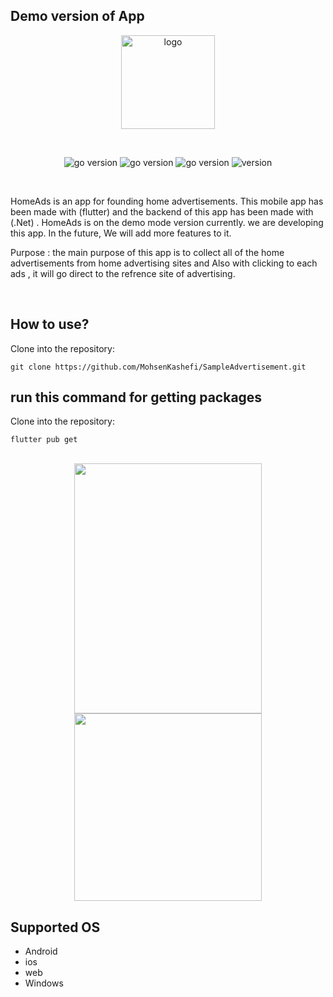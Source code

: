 
<h2>Demo version of App</h2>

<p align="center">
    <img src="https://user-images.githubusercontent.com/71903395/224537547-c0aedd30-a572-4da4-8868-5cd69fe18b9b.png" width="150" alt="logo" />
</p>

<br />

<p align="center">
    <img src="https://img.shields.io/badge/.net-5-66ADD8?style=for-the-badge&logo=.net" alt="go version" />
    <img src="https://img.shields.io/badge/dart-2.16.2-66ADD8?style=for-the-badge&logo=dart" alt="go version" />
    <img src="https://img.shields.io/badge/flutter-2.10.5-66ADD8?style=for-the-badge&logo=flutter" alt="go version" />
    <img src="https://img.shields.io/badge/Version-1.0.0+1-informational?style=for-the-badge&logo" alt="version" />
</p>

<br />

HomeAds is an app for founding home advertisements. 
This mobile app has been made with (flutter) and the backend of this app has been made with 
(.Net) . HomeAds is on the demo mode version currently. we are developing this app. 
In the future, We will add more features to it.

Purpose :
the main purpose of this app is to collect all of the home advertisements from home advertising sites and
Also with clicking to each ads , it will go direct to the refrence site of advertising.

<br />



## How to use?

Clone into the repository:

```shell
git clone https://github.com/MohsenKashefi/SampleAdvertisement.git
```

## run this command for getting packages

Clone into the repository:

```shell
flutter pub get
```

<br />

<div align="center"  width="700px"  height="400px">

<div  width="200px" > 

 <img width=300 height=400 src="https://user-images.githubusercontent.com/71903395/224539884-90374de5-3993-4ef7-92b6-c2ffdb2d1338.png"/> 
</div>

<div width="200px" > 

 <img  width=300 height=300 src="https://user-images.githubusercontent.com/71903395/224539929-5718eca9-1b8d-4d36-982d-5beb6ef2533e.gif"/> 
 </div>
</div>




## Supported OS
- Android
- ios
- web
- Windows
